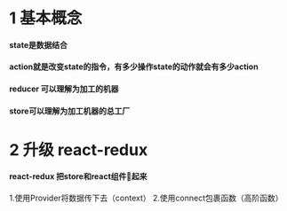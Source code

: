 # 1 基本概念
#### state是数据结合
#### action就是改变state的指令，有多少操作state的动作就会有多少action
#### reducer 可以理解为加工的机器
#### store可以理解为加工机器的总工厂


# 2 升级 react-redux
#### react-redux 把store和react组件🔗起来
1.使用Provider将数据传下去（context）
2.使用connect包裹函数（高阶函数）
